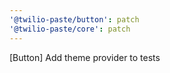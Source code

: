 ```yaml
---
'@twilio-paste/button': patch
'@twilio-paste/core': patch
---
```


[Button] Add theme provider to tests
